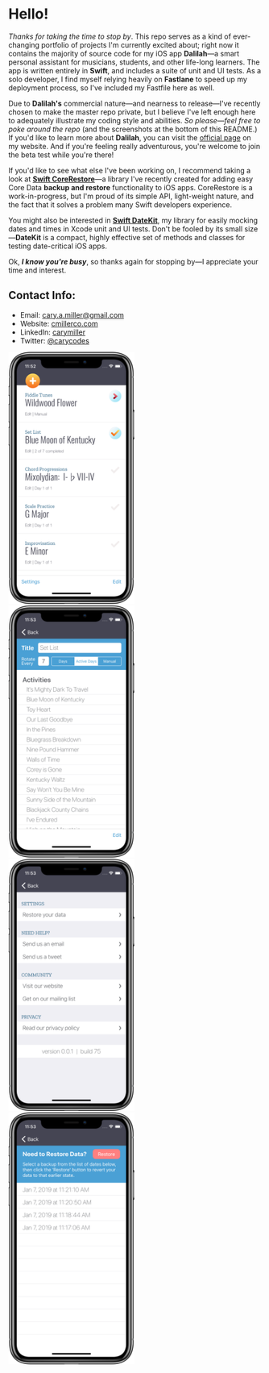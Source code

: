 # Hello!
*Thanks for taking the time to stop by*. This repo serves as a kind of ever-changing portfolio of projects I'm currently excited about; right now it contains the majority of source code for my iOS app **Dalilah**—a smart personal assistant for musicians, students, and other life-long learners. The app is written entirely in **Swift**, and includes a suite of unit and UI tests. As a solo developer, I find myself relying heavily on **Fastlane** to speed up my deployment process, so I've included my Fastfile here as well.

Due to **Dalilah's** commercial nature—and nearness to release—I've recently chosen to make the master repo private, but I believe I've left enough here to adequately illustrate my coding style and abilities. *So please—feel free to poke around the repo* (and the screenshots at the bottom of this README.) If you'd like to learn more about **Dalilah**, you can visit the [official page](https://cmillerco.com/dalilah) on my website. And if you're feeling really adventurous, you're welcome to join the beta test while you're there!

If you'd like to see what else I've been working on, I recommend taking a look at [**Swift CoreRestore**](https://github.com/cmilr/swift-core-restore)—a library I've recently created for adding easy Core Data **backup and restore** functionality to iOS apps. CoreRestore is a work-in-progress, but I'm proud of its simple API, light-weight nature, and the fact that it solves a problem many Swift developers experience.

You might also be interested in [**Swift DateKit**](https://github.com/cmilr/swift-datekit), my library for easily mocking dates and times in Xcode unit and UI tests. Don't be fooled by its small size—**DateKit** is a compact, highly effective set of methods and classes for testing date-critical iOS apps.

Ok, ***I know you're busy***, so thanks again for stopping by—I appreciate your time and interest. 

## Contact Info:

- Email: cary.a.miller@gmail.com
- Website: [cmillerco.com](https://cmillerco.com)
- LinkedIn: [carymiller](https://www.linkedin.com/in/carymiller/)
- Twitter: [@carycodes](https://twitter.com/carycodes)

<img src="promo/iPhone X-01MasterScreen_framed.png" width="250" title="iPhone X">&nbsp;&nbsp;&nbsp;&nbsp;&nbsp;<img src="promo/iPhone X-02DetailScreen_framed.png" width="250" title="iPhone X">&nbsp;&nbsp;&nbsp;&nbsp;&nbsp;<img src="promo/iPhone X-03SettingsScreen_framed.png" width="250" title="iPhone X">&nbsp;&nbsp;&nbsp;&nbsp;&nbsp;<img src="promo/iPhone X-04RestoreScreen_framed.png" width="250" title="iPhone X">&nbsp;&nbsp;&nbsp;&nbsp;&nbsp;
